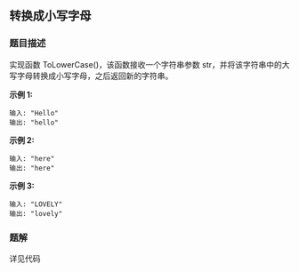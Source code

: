 ## 转换成小写字母

### 题目描述
实现函数 ToLowerCase()，该函数接收一个字符串参数 str，并将该字符串中的大写字母转换成小写字母，之后返回新的字符串。

**示例 1:**

```
输入: "Hello"
输出: "hello"
```

**示例 2:**

```
输入: "here"
输出: "here"
```

**示例 3:**

```
输入: "LOVELY"
输出: "lovely"
```
### 题解

详见代码